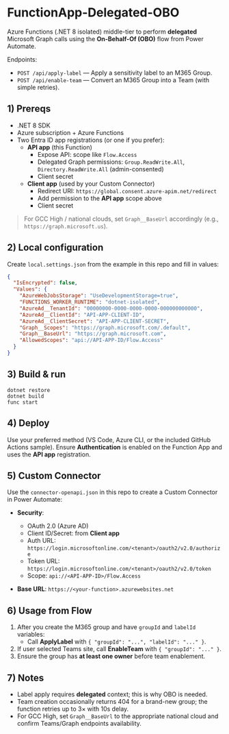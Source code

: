 # FunctionApp-Delegated-OBO


Azure Functions (.NET 8 isolated) middle-tier to perform **delegated** Microsoft Graph calls using the **On-Behalf-Of (OBO)** flow from Power Automate.

Endpoints:
- `POST /api/apply-label` — Apply a sensitivity label to an M365 Group.
- `POST /api/enable-team` — Convert an M365 Group into a Team (with simple retries).

## 1) Prereqs

- .NET 8 SDK
- Azure subscription + Azure Functions
- Two Entra ID app registrations (or one if you prefer):
  - **API app** (this Function)
    - Expose API: scope like `Flow.Access`
    - Delegated Graph permissions: `Group.ReadWrite.All`, `Directory.ReadWrite.All` (admin-consented)
    - Client secret
  - **Client app** (used by your Custom Connector)
    - Redirect URI: `https://global.consent.azure-apim.net/redirect`
    - Add permission to the **API app** scope above
    - Client secret

> For GCC High / national clouds, set `Graph__BaseUrl` accordingly (e.g., `https://graph.microsoft.us`).

## 2) Local configuration

Create `local.settings.json` from the example in this repo and fill in values:

```json
{
  "IsEncrypted": false,
  "Values": {
    "AzureWebJobsStorage": "UseDevelopmentStorage=true",
    "FUNCTIONS_WORKER_RUNTIME": "dotnet-isolated",
    "AzureAd__TenantId": "00000000-0000-0000-0000-000000000000",
    "AzureAd__ClientId": "API-APP-CLIENT-ID",
    "AzureAd__ClientSecret": "API-APP-CLIENT-SECRET",
    "Graph__Scopes": "https://graph.microsoft.com/.default",
    "Graph__BaseUrl": "https://graph.microsoft.com",
    "AllowedScopes": "api://API-APP-ID/Flow.Access"
  }
}
```

## 3) Build & run

```
dotnet restore
dotnet build
func start
```

## 4) Deploy

Use your preferred method (VS Code, Azure CLI, or the included GitHub Actions sample). Ensure **Authentication** is enabled on the Function App and uses the **API app** registration.

## 5) Custom Connector

Use the `connector-openapi.json` in this repo to create a Custom Connector in Power Automate:

- **Security**:
  - OAuth 2.0 (Azure AD)
  - Client ID/Secret: from **Client app**
  - Auth URL: `https://login.microsoftonline.com/<tenant>/oauth2/v2.0/authorize`
  - Token URL: `https://login.microsoftonline.com/<tenant>/oauth2/v2.0/token`
  - Scope: `api://<API-APP-ID>/Flow.Access`

- **Base URL**: `https://<your-function>.azurewebsites.net`

## 6) Usage from Flow

1. After you create the M365 group and have `groupId` and `labelId` variables:
   - Call **ApplyLabel** with `{ "groupId": "...", "labelId": "..." }`.
2. If user selected Teams site, call **EnableTeam** with `{ "groupId": "..." }`.
3. Ensure the group has **at least one owner** before team enablement.

## 7) Notes

- Label apply requires **delegated** context; this is why OBO is needed.
- Team creation occasionally returns 404 for a brand-new group; the function retries up to 3× with 10s delay.
- For GCC High, set `Graph__BaseUrl` to the appropriate national cloud and confirm Teams/Graph endpoints availability.
